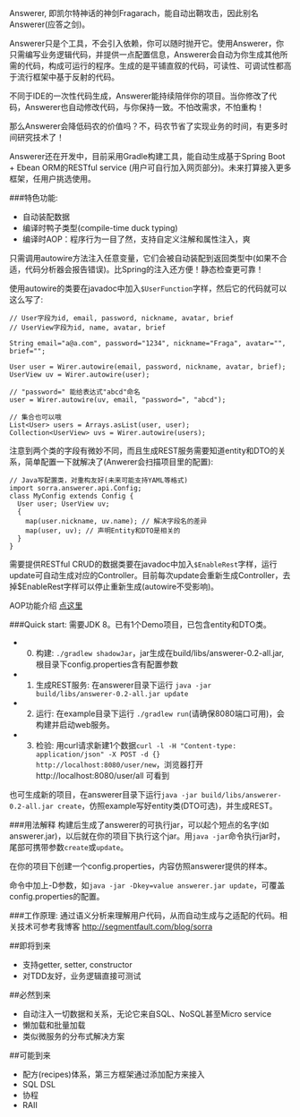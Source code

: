 Answerer, 即凯尔特神话的神剑Fragarach，能自动出鞘攻击，因此别名Answerer(应答之剑)。

Answerer只是个工具，不会引入依赖，你可以随时抛开它。使用Answerer，你只需编写业务逻辑代码，并提供一点配置信息，Answerer会自动为你生成其他所需的代码，构成可运行的程序。生成的是平铺直叙的代码，可读性、可调试性都高于流行框架中基于反射的代码。

不同于IDE的一次性代码生成，Answerer能持续陪伴你的项目。当你修改了代码，Answerer也自动修改代码，与你保持一致。不怕改需求，不怕重构！

那么Answerer会降低码农的价值吗？不，码农节省了实现业务的时间，有更多时间研究技术了！

Answerer还在开发中，目前采用Gradle构建工具，能自动生成基于Spring Boot + Ebean ORM的RESTful service (用户可自行加入网页部分)。未来打算接入更多框架，任用户挑选使用。

###特色功能:
- 自动装配数据
- 编译时鸭子类型(compile-time duck typing)
- 编译时AOP：程序行为一目了然，支持自定义注解和属性注入，爽

只需调用autowire方法注入任意变量，它们会被自动装配到返回类型中(如果不合适，代码分析器会报告错误)。比Spring的注入还方便！静态检查更可靠！

使用autowire的类要在javadoc中加入`$UserFunction`字样，然后它的代码就可以这么写了:

```
// User字段为id, email, password, nickname, avatar, brief
// UserView字段为id, name, avatar, brief

String email="a@a.com", password="1234", nickname="Fraga", avatar="", brief="";

User user = Wirer.autowire(email, password, nickname, avatar, brief);
UserView uv = Wirer.autowire(user);

// "password=" 能给表达式"abcd"命名
user = Wirer.autowire(uv, email, "password=", "abcd");

// 集合也可以哦
List<User> users = Arrays.asList(user, user);
Collection<UserView> uvs = Wirer.autowire(users);
```
注意到两个类的字段有微妙不同，而且生成REST服务需要知道entity和DTO的关系，简单配置一下就解决了(Anwerer会扫描项目里的配置):

```
// Java写配置类，对重构友好(未来可能支持YAML等格式)
import sorra.answerer.api.Config;
class MyConfig extends Config {
  User user; UserView uv;
  {
    map(user.nickname, uv.name); // 解决字段名的差异
    map(user, uv); // 声明Entity和DTO是相关的
  }
}
```

需要提供RESTful CRUD的数据类要在javadoc中加入`$EnableRest`字样，运行update可自动生成对应的Controller。目前每次update会重新生成Controller，去掉$EnableRest字样可以停止重新生成(autowire不受影响)。

AOP功能介绍 [点这里](https://github.com/sorra/answerer/wiki/AOP)

###Quick start:
需要JDK 8。已有1个Demo项目，已包含entity和DTO类。

- 0. 构建: `./gradlew shadowJar`，jar生成在build/libs/answerer-0.2-all.jar, 根目录下config.properties含有配置参数
- 1. 生成REST服务: 在answerer目录下运行 `java -jar build/libs/answerer-0.2-all.jar update`
- 2. 运行: 在example目录下运行 `./gradlew run`(请确保8080端口可用)，会构建并启动web服务。
- 3. 检验: 用curl请求新建1个数据`curl -l -H "Content-type: application/json" -X POST -d {} http://localhost:8080/user/new`，浏览器打开http://localhost:8080/user/all 可看到

也可生成新的项目，在answerer目录下运行`java -jar build/libs/answerer-0.2-all.jar create`，仿照example写好entity类(DTO可选)，并生成REST。

###用法解释
构建后生成了answerer的可执行jar，可以起个短点的名字(如answerer.jar)，以后就在你的项目下执行这个jar。用`java -jar`命令执行jar时，尾部可携带参数`create`或`update`。

在你的项目下创建一个config.properties，内容仿照answerer提供的样本。

命令中加上-D参数，如`java -jar -Dkey=value answerer.jar update`，可覆盖config.properties的配置。

###工作原理:
通过语义分析来理解用户代码，从而自动生成与之适配的代码。相关技术可参考我博客 http://segmentfault.com/blog/sorra

##即将到来
- 支持getter, setter, constructor
- 对TDD友好，业务逻辑直接可测试

##必然到来
- 自动注入一切数据和关系，无论它来自SQL、NoSQL甚至Micro service
- 懒加载和批量加载
- 类似微服务的分布式解决方案

##可能到来
- 配方(recipes)体系，第三方框架通过添加配方来接入
- SQL DSL
- 协程
- RAII
